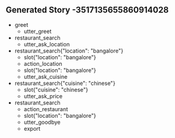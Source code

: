 ## Generated Story -3517135655860914028
* greet
    - utter_greet
* restaurant_search
    - utter_ask_location
* restaurant_search{"location": "bangalore"}
    - slot{"location": "bangalore"}
    - action_location
    - slot{"location": "bangalore"}
    - utter_ask_cuisine
* restaurant_search{"cuisine": "chinese"}
    - slot{"cuisine": "chinese"}
    - utter_ask_price
* restaurant_search
    - action_restaurant
    - slot{"location": "bangalore"}
    - utter_goodbye
    - export

